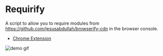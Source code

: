 # Requirify

A script to allow you to require modules from https://github.com/jesusabdullah/browserify-cdn in the browser console.

* [Chrome Extension](https://chrome.google.com/webstore/detail/requirify/gajpkncnknlljkhblhllcnnfjpbcmebm)

![demo gif](http://i.imgur.com/qVu9s53.gif)
